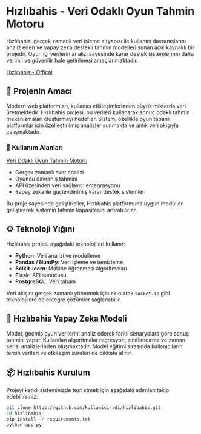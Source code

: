 # Hızlıbahis - Veri Odaklı Oyun Tahmin Motoru

Hızlıbahis, gerçek zamanlı veri işleme altyapısı ile kullanıcı davranışlarını analiz eden ve yapay zeka destekli tahmin modelleri sunan açık kaynaklı bir projedir. Oyun içi verilerin analizi sayesinde karar destek sistemlerinin daha verimli ve güvenilir hale getirilmesi amaçlanmaktadır.

<a href="https://hizliortaklik.com/links/?btag=2426034" title="Hızlıbahis - Offical">Hızlıbahis - Offical</a>
## 🚀 Projenin Amacı

Modern web platformları, kullanıcı etkileşimlerinden büyük miktarda veri üretmektedir. Hızlıbahis projesi, bu verileri kullanarak sonuç odaklı tahmin mekanizmaları oluşturmayı hedefler. Sistem, özellikle oyun tabanlı platformlar için özelleştirilmiş analizler sunmakta ve anlık veri akışıyla çalışmaktadır.

### 🎯 Kullanım Alanları

<a target="_blank" href="https://webrazzi.com/2020/01/08/appnava-mobil-oyun/">Veri Odaklı Oyun Tahmin Motoru</a>

- Gerçek zamanlı skor analizi
- Oyuncu davranış tahmini
- API üzerinden veri sağlayıcı entegrasyonu
- Yapay zeka ile güçlendirilmiş karar destek sistemleri

Bu proje sayesinde geliştiriciler, Hızlıbahis platformuna uygun modüller geliştirerek sistemin tahmin kapasitesini artırabilirler.

## ⚙️ Teknoloji Yığını

Hızlıbahis projesi aşağıdaki teknolojileri kullanır:

- **Python**: Veri analizi ve modelleme
- **Pandas / NumPy**: Veri işleme ve temizleme
- **Scikit-learn**: Makine öğrenmesi algoritmaları
- **Flask**: API sunucusu
- **PostgreSQL**: Veri tabanı

Veri akışını gerçek zamanlı yönetmek için ek olarak `socket.io` gibi teknolojilere de entegre çözümler sağlanabilir.

## 🧠 Hızlıbahis Yapay Zeka Modeli

Model, geçmiş oyun verilerini analiz ederek farklı senaryolara göre sonuç tahmini yapar. Kullanılan algoritmalar regresyon, sınıflandırma ve zaman serisi analizlerinden oluşmaktadır. Model eğitimi sırasında kullanıcıların tercih verileri ve etkileşim süreleri de dikkate alınır.

## 📦 Hızlıbahis Kurulum

Projeyi kendi sisteminizde test etmek için aşağıdaki adımları takip edebilirsiniz:

```bash
git clone https://github.com/kullanici-adi/hizlibahis.git
cd hizlibahis
pip install -r requirements.txt
python app.py
